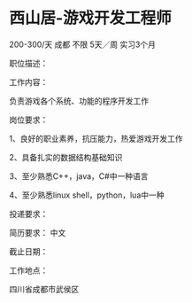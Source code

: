 # 西山居-游戏开发工程师

200-300/天 成都 不限 5天／周 实习3个月

职位描述：

工作内容：

负责游戏各个系统、功能的程序开发工作



岗位要求：

1、良好的职业素养，抗压能力，热爱游戏开发工作

2、具备扎实的数据结构基础知识

3、至少熟悉C++，java，C#中一种语言

4、至少熟悉linux shell，python，lua中一种

投递要求：

简历要求： 中文

截止日期：

工作地点：

四川省成都市武侯区